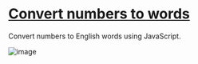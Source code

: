 # [Convert numbers to words](https://mfg888.github.io/JS-num-to-words/)

Convert numbers to English words using JavaScript.

![image](https://user-images.githubusercontent.com/99144223/169502849-1120b8bc-b1c6-4fb8-8378-84c6fe6bf864.png)
